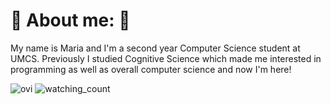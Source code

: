 # 🐢 About me: 🐢

My name is Maria and I'm a second year Computer Science student at UMCS. Previously I studied Cognitive Science which made me interested in programming as well as overall computer science and now I'm here! 

<img src="https://github-readme-stats.vercel.app/api/top-langs?username=mdomag&show_icons=true&locale=en&layout=compact&theme=chartreuse-dark" alt="ovi" />
<img src="https://komarev.com/ghpvc/?username=mdomag&color=brightgreen" alt="watching_count" />

<!--
**mdomag/mdomag** is a ✨ _special_ ✨ repository because its `README.md` (this file) appears on your GitHub profile.

Here are some ideas to get you started:

- 🔭 I’m currently working on ...
- 🌱 I’m currently learning ...
- 👯 I’m looking to collaborate on ...
- 🤔 I’m looking for help with ...
- 💬 Ask me about ...
- 📫 How to reach me: ...
- 😄 Pronouns: ...
- ⚡ Fun fact: ...
-->
